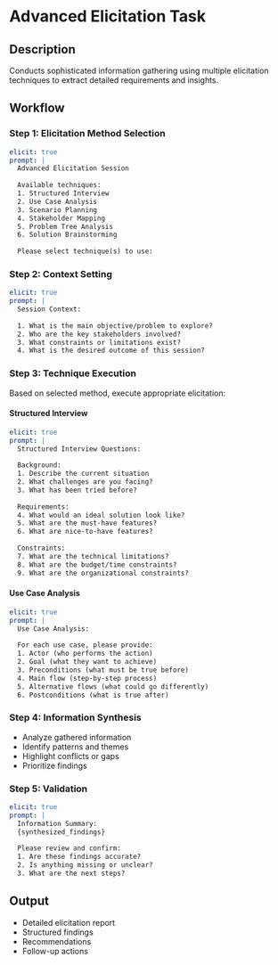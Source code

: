 # Advanced Elicitation Task

## Description
Conducts sophisticated information gathering using multiple elicitation techniques to extract detailed requirements and insights.

## Workflow

### Step 1: Elicitation Method Selection
```yaml
elicit: true
prompt: |
  Advanced Elicitation Session
  
  Available techniques:
  1. Structured Interview
  2. Use Case Analysis
  3. Scenario Planning
  4. Stakeholder Mapping
  5. Problem Tree Analysis
  6. Solution Brainstorming
  
  Please select technique(s) to use:
```

### Step 2: Context Setting
```yaml
elicit: true
prompt: |
  Session Context:
  
  1. What is the main objective/problem to explore?
  2. Who are the key stakeholders involved?
  3. What constraints or limitations exist?
  4. What is the desired outcome of this session?
```

### Step 3: Technique Execution
Based on selected method, execute appropriate elicitation:

#### Structured Interview
```yaml
elicit: true
prompt: |
  Structured Interview Questions:
  
  Background:
  1. Describe the current situation
  2. What challenges are you facing?
  3. What has been tried before?
  
  Requirements:
  4. What would an ideal solution look like?
  5. What are the must-have features?
  6. What are nice-to-have features?
  
  Constraints:
  7. What are the technical limitations?
  8. What are the budget/time constraints?
  9. What are the organizational constraints?
```

#### Use Case Analysis
```yaml
elicit: true
prompt: |
  Use Case Analysis:
  
  For each use case, please provide:
  1. Actor (who performs the action)
  2. Goal (what they want to achieve)
  3. Preconditions (what must be true before)
  4. Main flow (step-by-step process)
  5. Alternative flows (what could go differently)
  6. Postconditions (what is true after)
```

### Step 4: Information Synthesis
- Analyze gathered information
- Identify patterns and themes
- Highlight conflicts or gaps
- Prioritize findings

### Step 5: Validation
```yaml
elicit: true
prompt: |
  Information Summary:
  {synthesized_findings}
  
  Please review and confirm:
  1. Are these findings accurate?
  2. Is anything missing or unclear?
  3. What are the next steps?
```

## Output
- Detailed elicitation report
- Structured findings
- Recommendations
- Follow-up actions
